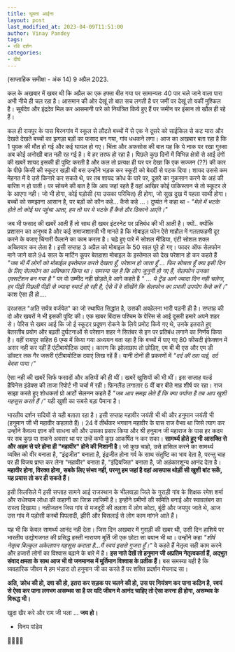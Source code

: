 ```yaml
---
title: घूमता आईना
layout: post
last_modified_at: 2023-04-09T11:51:00
author: Vinay Pandey
tags:
- रवि दर्शन
categories:
- दीर्घ
---
```

(साप्ताहिक समीक्षा - अंक 14)
9 अप्रैल 2023.

कल के अखबार में खबर थी कि अप्रैल का एक हफ्ता बीत गया पर सामान्यतः 40 पार चले जाने वाला पारा अभी नीचे ही चल रहा है। आसमान की ओर देखूं तो बात सच लगती है पर जमीं पर देखूं तो यकीं मुश्किल है। सूर्यदेव और इंद्रदेव मिल कर आसमानी पारे को नियंत्रित किये हुए हैं पर जमीन पर इंसान तो खौल ही रहे हैं। 

कल ही रायपुर के पास बिरनगांव में स्कूल से लौटते बच्चों में से एक ने दूसरे को साईकिल से कट मारा और देखते देखते बच्चों का झगड़ा बड़ों का फसाद बन गया, गांव धधकने लगा। आज का अखबार बता रहा है कि 1 युवक की मौत हो गई और कई घायल हो गए। चिंता और अफसोस की बात यह कि ये नाक पर रखा गुस्सा अब कोई अनोखी बात नही रह गई है। ये हर तरफ हो रहा है। पिछले कुछ दिनों में विभिन्न क्षेत्रों से आई दंगों की खबरें शायद इसकी ही पुष्टि करती है और कल तो प्रत्यक्ष ही घर पर देखा कि एक सज्जन (??) की कार के पीछे किसी की स्कूटर खड़ी थी बस उन्होंने भड़क कर स्कूटी को बेदर्दी से पटक दिया। शायद उससे कम मेहनत में वे उसे किनारे कर सकते थे, पर तब शायद  क्रोध के पारे पर, दूसरे का नुकसान करने के अहं की बारिश न हो पाती। पर सोचने की बात है कि आप जहां रहते हैं वहां आखिर कोई पाकिस्तान से तो स्कूटर ले के आएगा नही। जो भी होगा, कोई पड़ोसी (या उसका परिचित) ही होगा, जो सुख दुख में पहला साथी होगा। बच्चों को समझाना आसान है, पर बड़ों को कौन कहे... कैसे कहे ...। दुष्यंत ने कहा था -
*"मेले में भटके होते तो कोई घर पहुंचा आता,*
*हम तो घर मे भटके हैं कैसे ठौर ठिकाने आएंगे।"*

जब भी फसाद की खबरें आती हैं तो साथ ही खबर इंटरनेट पर प्रतिबंध की भी आती है। क्यों.. क्योंकि प्रशासन का अनुभव है और कई समाजशास्त्री भी मानते है कि मोबाइल फोन ऐसे माहौल में गलतफहमी दूर करने के बजाए चिंगारी फैलाने का काम करता है। चढ़े हुए पारे में सोशल मीडिया, एंटी सोशल शक्ल अख्तियार कर लेता है। इसी सप्ताह 3 अप्रैल को मोबाइल के 50 साल पूरे हो गए। फादर ऑफ सेलफोन माने जाने वाले 94 साल के मार्टिन कूपर बेतहाशा मोबाइल के इस्तेमाल को देख परेशान हो कर कहते हैं *"जब भी मैं लोगों को मोबाईल इस्तेमाल करते देखता हूँ, परेशान हो जाता हूँ ... फिर सोचता हूँ क्या इसी दिन के लिए सेलफोन का अविष्कार किया था। समस्या यह है कि लोग जुनूनी हो गए हैं, सेलफोन उनका एक्सटेंशन बन गया है "*  पर वो उम्मीद नही छोड़ते,वे आगे कहते हैं *" ... ये ट्रेंड आगे ज्यादा दिन नही चलेगा, हर पीढ़ी पिछली पीढ़ी से ज्यादा स्मार्ट हो रही है, ऐसे में वे सीखेंगे कि सेलफोन का प्रभावी उपयोग कैसे करें।"* काश ऐसा ही हो.... 

दरअसल "अति सर्वत्र वर्जयेत" का जो स्थापित सिद्धांत है, उसकी अवहेलना भारी पड़नी ही है। सप्ताह की दो और खबरों ने भी इसकी पुष्टि की। एक खबर बिंदास पश्चिम के पेरिस से आई दूसरी हमारे अपने शहर से। पेरिस से खबर आई कि जो ई स्कूटर प्रदूषण रोकने के लिये प्रमोट किये गए थे, उनके इतराते हुए बेतरतीब प्रयोग और बढ़ती दुर्घटनाओं से परेशान शहर ने सितंबर से इन पर प्रतिबंध लगाने का निर्णय किया है। वहीं रायपुर सहित 6 एम्स में किया गया अध्ययन बता रहा है कि बच्चों में पाए गए 80 फीसदी इंफेक्शन में असर नही कर रहीं हैं एंटीबायोटिक दवाएं। कारण कि झोलाछाप तो छोड़िए, एम बी बी एस और एम डी डॉक्टर तक गैर जरूरी एंटीबायोटिक दवाएं लिख रहें हैं। यानी दोनों ही प्रकरणों में *"दर्द की दवा पाई, दर्द बेदवा पाया।"* 

ऐसा नही की खबरें सिर्फ फसादों और अतियों की ही थीं। खबरें खुशियों की भी थीं। इस सप्ताह वर्ल्ड हैपिनेस इंडेक्स की ताजा रिपोर्ट भी चर्चा में रही। फ़िनलैंड लगातार 6 वीं बार बीते माह शीर्ष पर रहा। राज साझा करते हुए शोधकर्ता प्रो आर्टो सेलनन कहते हैं *"जब आप समझ लेते हैं कि क्या पर्याप्त है तब आप खुशी महसूस करते हैं।"*  यही खुशी का सबसे बड़ा पैमाना है। 

भारतीय दर्शन सदियों से यही बताता रहा है। इसी सप्ताह महावीर जयंती भी थी और हनुमान जयंती भी (हनुमान जी भी महावीर कहलाते हैं)। 24 वें तीर्थंकर भगवान महावीर के पास राज वैभव था जिसे त्याग कर उन्होंने कैवल्य ज्ञान की साधना की और उसका प्रसार किया और श्री हनुमान जी महाराज के पास हर कदम पर सब कुछ पा सकने अवसर था पर उन्हें कभी कुछ आकर्षित न कर सका। **सामर्थ्य होते हुए भी आसक्ति से और अहम से परे होना ही "महावीर" होने की निशानी है।** जो कुछ चाहो, उसे हासिल करने का सामर्थ्य व्यक्ति को वीर बनाता है, "इंद्रजीत" बनाता है, इंद्रजीत होना गर्व के साथ संतुष्टि का भाव देता है, परन्तु चाह पर ही विजय प्राप्त कर लेना "महावीर" बनाता है, "इंद्रियजित" बनाता है, जो अहंकारशून्य आनंद देता है। **महावीर होना, विरक्त होना, सबके लिए संभव नही, परन्तु हम जहां है वहां आसपास थोड़ी सी खुशी बांट सकें, यह प्रयास तो कर ही सकते हैं।**  

इसी सिलसिले में इसी सप्ताह सामने आई राजस्थान के भीलवाड़ा जिले के गुराड़ी गांव के शिक्षक रमेश शर्मा और राधेश्याम लोधा की कहानी का जिक्र लाजिमी है। इन्होंने ग्रमीणों की समिति बनाई और स्वावलंबन का रास्ता दिखाया। नतीजतन जिस गांव से  मजदूरी की तलाश में लोग कोटा, बूंदी और जयपुर जाते थे, आज उस गांव में पड़ोसी कस्बों पिपलादी, झीरी और बिसलाई से लोग काम मांगने आते हैं। 

यह भी कि केवल सामर्थ्य आनंद नही देता। जिस दिन अखबार में गुराड़ी की खबर थी, उसी दिन हाशिये पर भारतीय उद्योगजगत की प्रसिद्ध हस्ती नारायण मूर्ति जी एक छोटा सा बयान भी था। उन्होंने कहा *"शीर्ष नेतृत्व बिल्कुल अकेलापन महसूस कराता है...मैं स्वयं इससे गुजरा हूँ।"* वे कहते हैं नेतृत्व सही काम करने और हजारों लोगों का विश्वास बढ़ाने के बारे में है। **इस नाते देखें तो हनुमान जी अप्रतिम नेतृत्वकर्ता हैं, अद्भुत संवाद क्षमता के साथ आज भी वो जनमानस में मूर्तिमान विश्वास के प्रतीक हैं।** बस समस्या यही है कि व्यवहारिक जीवन मे हम भंडारा तो हनुमान जी का करते हैं पर शक्ति प्रदर्शन मेघनाद सा।

**अति, क्रोध की हो, दवा की हो, इतरा कर सड़क पर चलने की हो, उस पर नियंत्रण कर पाना कठिन है, स्वयं से ऐसा कर पाना लगभग असम्भव सा है पर यदि जीवन मे आनंद चाहिए तो ऐसा करना ही होगा, असम्भव के विरूद्ध भी।** 

खुदा खैर करे और राम जी भला ...
**जय हो।**

- विनय पांडेय

🙏🌷🌷🙏


